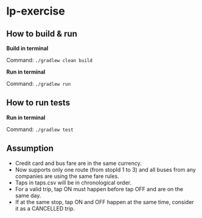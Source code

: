 # lp-exercise

## How to build & run
**Build in terminal**

Command: `./gradlew clean build`

**Run in terminal**

Command: `./gradlew run`

## How to run tests

**Run in terminal**

Command: `./gradlew test`

## Assumption
- Credit card and bus fare are in the same currency.
- Now supports only one route (from stopId 1 to 3) and all buses from any companies are using the same fare rules.
- Taps in taps.csv will be in chronological order.
- For a valid trip, tap ON must happen before tap OFF and are on the same day.
- If at the same stop, tap ON and OFF happen at the same time, consider it as a CANCELLED trip.